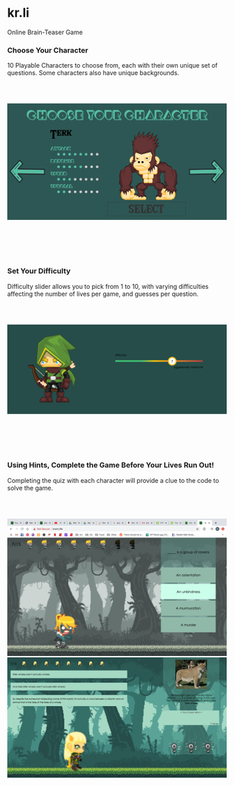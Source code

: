 # kr.li
Online Brain-Teaser Game


### Choose Your Character
10 Playable Characters to choose from, each with their own unique set of questions.  Some characters also have unique backgrounds.

<br><br>

<img src="https://raw.githubusercontent.com/matt-t2/kr.li/master/img/design_process/website/website1.png" alt="Character Selection" width="600">

<br><br><br><br>

### Set Your Difficulty
Difficulty slider allows you to pick from 1 to 10, with varying difficulties affecting the number of lives per game, and guesses per question.

<br><br>

<img src="https://raw.githubusercontent.com/matt-t2/kr.li/master/img/design_process/website/website5.png" alt="Setting Difficulty" width="600">

<br><br><br><br>

### Using Hints, Complete the Game Before Your Lives Run Out!
Completing the quiz with each character will provide a clue to the code to solve the game.

<br><br>

<img src="https://raw.githubusercontent.com/matt-t2/kr.li/master/img/design_process/website/website2.png" alt="Gameplay" width="600">

<img src="https://raw.githubusercontent.com/matt-t2/kr.li/master/img/design_process/website/website6.png" alt="Gameplay" width="600">
